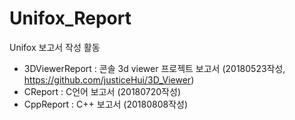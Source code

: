 # Unifox_Report
Unifox 보고서 작성 활동 

* 3DViewerReport : 콘솔 3d viewer 프로젝트 보고서 (20180523작성, https://github.com/justiceHui/3D_Viewer)
* CReport : C언어 보고서 (20180720작성)
* CppReport : C++ 보고서 (20180808작성)
